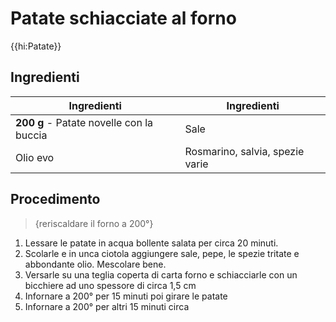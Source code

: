 # Patate schiacciate al forno

{{hi:Patate}}

## Ingredienti

| Ingredienti                  | Ingredienti             |
| ---------------------------- | ----------------------- |
| **200 g** - Patate novelle con la buccia | Sale |
| Olio evo | Rosmarino, salvia, spezie varie |

## Procedimento

> {reriscaldare il forno a 200°}

1. Lessare le patate in acqua bollente salata per circa 20 minuti.
1. Scolarle e in unca ciotola aggiungere sale, pepe, le spezie tritate e abbondante olio. Mescolare bene.
1. Versarle su una teglia coperta di carta forno e schiacciarle con un bicchiere ad uno spessore di circa 1,5 cm
1. Infornare a 200° per 15 minuti poi girare le patate
1. Infornare a 200° per altri 15 minuti circa
